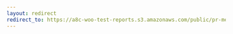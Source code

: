 ```yaml
---
layout: redirect
redirect_to: https://a8c-woo-test-reports.s3.amazonaws.com/public/pr-merge/44714/api/index.html
---
```

